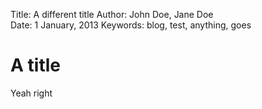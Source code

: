 Title:      A different title
Author:     John Doe, Jane Doe  
Date:       1 January, 2013
Keywords:   blog, test, anything, goes  

A title
=============================

Yeah right
